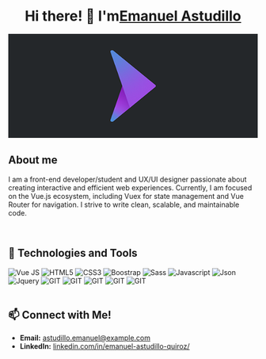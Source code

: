 <div align="center">
<h1 align="center">Hi there! 👋 I'm<a href="">Emanuel Astudillo</a></h1>
</div>
<div align="center">
  <img src="/banner_logoema.png">
</div>


<h2>About me</h2>

<p>I am a front-end developer/student and UX/UI designer passionate about creating interactive and efficient web experiences. Currently, I am focused on the Vue.js ecosystem, including Vuex for state management and Vue Router for navigation. I strive to write clean, scalable, and maintainable code.</p>
<br>

<h2> 🚀 Technologies and Tools</h2>
<div class="d-flex g-3 flex-row flex-wrap g-3">
<img class="mx-2" alt="Vue JS" src="https://img.shields.io/badge/Vue.js-35495E?style=for-the-badge&logo=vue.js&logoColor=4FC08D" />
<img class="mx-2" alt="HTML5" src="https://img.shields.io/badge/HTML5-E34F26?style=for-the-badge&logo=html5&logoColor=white" /> 
<img class="mx-2" alt="CSS3" src="https://img.shields.io/badge/CSS3-1572B6?style=for-the-badge&logo=css3&logoColor=white" />
<img class="mx-2" alt="Boostrap" src="https://img.shields.io/badge/Bootstrap-563D7C?style=for-the-badge&logo=bootstrap&logoColor=white" /> 
<img class="mx-2" alt="Sass" src="https://img.shields.io/badge/Sass-CC6699?style=for-the-badge&logo=sass&logoColor=white" />
<img class="mx-2" alt="Javascript" src="https://img.shields.io/badge/JavaScript-323330?style=for-the-badge&logo=javascript&logoColor=F7DF1E" /> 
<img class="mx-2" alt="Json" src="https://img.shields.io/badge/json-5E5C5C?style=for-the-badge&logo=json&logoColor=white" />
<img class="mx-2" alt="Jquery" src="https://img.shields.io/badge/jQuery-0769AD?style=for-the-badge&logo=jquery&logoColor=white" />
<img class="mx-2" alt="GIT" src="https://img.shields.io/badge/GIT-E44C30?style=for-the-badge&logo=git&logoColor=white" />
<img class="mx-2" alt="GIT" src="https://img.shields.io/badge/Figma-F24E1E?style=for-the-badge&logo=figma&logoColor=white"/>
<img class="mx-2" alt="GIT" src="https://img.shields.io/badge/Photoshop-31A8FF?style=for-the-badge&logo=adobephotoshop&logoColor=white"/>
<img class="mx-2" alt="GIT" src="https://img.shields.io/badge/Premiere%20Pro-9999FF?style=for-the-badge&logo=adobepremierepro&logoColor=white"/>
<img class="mx-2" alt="GIT" src="https://img.shields.io/badge/Affter_Efects-9999FF?style=for-the-badge&logo=adobeaftereffects&logoColor=white"/>

</div>
<br>
<h2>📫 Connect with Me!</h2>

- **Email:** [astudillo.emanuel@example.com](mailto:emanuel.astudillo@gmail.com)
- **LinkedIn:** [linkedin.com/in/emanuel-astudillo-quiroz/](https://linkedin.com/in/emanuel-astudillo-quiroz/)

